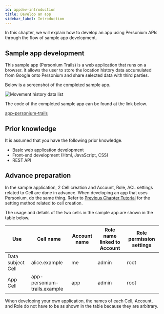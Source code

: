 ```yaml
---
id: appdev-introduction
title: Develop an app
sidebar_label: Introduction
---
```


In this chapter, we will explain how to develop an app using Personium APIs through the flow of sample app development.

## Sample app development

This sample app (Personium Trails) is a web application that runs on a browser. It allows the user to store the location history data accumulated from Google onto Personium and share selected data with third parties.

Below is a screenshot of the completed sample app.

![Movement history data list](assets/getting-started/trails_locations_public.png)

The code of the completed sample app can be found at the link below.

[app-personium-trails](https://github.com/personium/app-personium-trails)

## Prior knowledge

It is assumed that you have the following prior knowledge.

* Basic web application development
* Front-end development (Html, JavaScript, CSS)
* REST API

## Advance preparation

In the sample application, 2 Cell creation and Account, Role, ACL settings related to Cell are done in advance. When developing an app that uses Personium, do the same thing. Refer to [Previous Chapter Tutorial](../unit-administrator/tutorial.md) for the setting method related to cell creation.

The usage and details of the two cells in the sample app are shown in the table below.

|Use|Cell name|Account name|Role name linked to Account|Role permission settings|
|----|---|---------|-----------------------|--------------|
|Data subject Cell|alice.example|me|admin|root|
|App Cell|app-personium-trails.example|app|admin|root|

When developing your own application, the names of each Cell, Account, and Role do not have to be as shown in the table because they are arbitrary.
